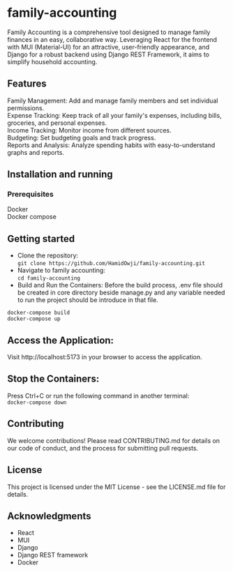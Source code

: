 # family-accounting

Family Accounting is a comprehensive tool designed to manage family finances in an easy, collaborative way.
Leveraging React for the frontend with MUI (Material-UI) for an attractive, user-friendly appearance, and Django for a
robust backend using Django REST Framework, it aims to simplify household accounting.

## Features  
Family Management: Add and manage family members and set individual permissions.  
Expense Tracking: Keep track of all your family's expenses, including bills, groceries, and personal expenses.  
Income Tracking: Monitor income from different sources.  
Budgeting: Set budgeting goals and track progress.  
Reports and Analysis: Analyze spending habits with easy-to-understand graphs and reports.

## Installation and running  

### Prerequisites  

Docker  
Docker compose  


## Getting started
- Clone the repository:  
`git clone https://github.com/HamidOwji/family-accounting.git`
- Navigate to family accounting:  
`cd family-accounting`   
- Build and Run the Containers:
  Before the build process, .env file should be created in core directory beside manage.py and any variable needed to run the project should be introduce in that file.
  
`docker-compose build`    
`docker-compose up`  



## Access the Application:  

Visit http://localhost:5173 in your browser to access the application.  
## Stop the Containers:  

Press Ctrl+C or run the following command in another terminal:  
`docker-compose down`  

## Contributing
We welcome contributions! Please read CONTRIBUTING.md for details on our code of conduct, and the process for submitting pull requests.

## License  
 This project is licensed under the MIT License - see the LICENSE.md file for details.    

## Acknowledgments  

- React
- MUI
- Django
- Django REST framework
- Docker

  


